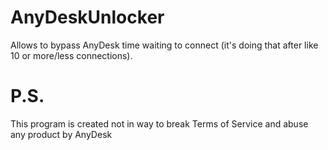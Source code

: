 # AnyDeskUnlocker
Allows to bypass AnyDesk time waiting to connect (it's doing that after like 10 or more/less connections).


# P.S.
This program is created not in way to break Terms of Service and abuse any product by AnyDesk
